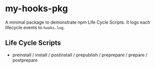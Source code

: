 # my-hooks-pkg

A minimal package to demonstrate npm Life Cycle Scripts.
It logs each lifecycle events to `hooks.log`.

## Life Cycle Scripts
- preinstall / install / postinstall / prepublish / preprepare / prepare / postprepare
